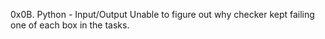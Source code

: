 0x0B. Python - Input/Output
Unable to figure out why checker kept failing one of each box in the tasks.
